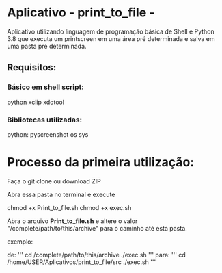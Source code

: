 # Aplicativo  - print_to_file -
Aplicativo utilizando linguagem de programação básica de Shell e Python 3.8 que executa um printscreen em uma área pré determinada e salva em uma pasta pré determinada.

## Requisitos:

### Básico em shell script:
python
xclip
xdotool

### Bibliotecas utilizadas:
python:
pyscreenshot
os
sys

# Processo da primeira utilização:
Faça o git clone ou download ZIP

Abra essa pasta no terminal e execute

chmod +x Print_to_file.sh
chmod +x exec.sh

Abra o arquivo **Print_to_file.sh** e altere o valor "/complete/path/to/this/archive" para o caminho até esta pasta.

exemplo:

de:
'''
cd /complete/path/to/this/archive
./exec.sh
'''
para:
'''
cd /home/USER/Aplicativos/print_to_file/src
./exec.sh
'''